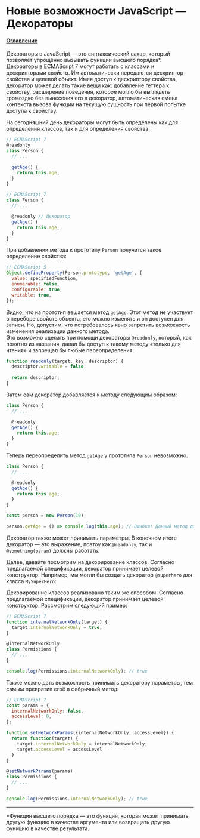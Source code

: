 # Новые возможности JavaScript — Декораторы

#### [Оглавление](../../../CONTENTS.md)

Декораторы в JavaScript — это синтаксический сахар, который позволяет упрощённо вызывать
функции высшего порядка*.  
Декораторы в ECMAScript 7 могут работать с классами и дескрипторами свойств. Им автоматически
передаются дескриптор свойства и целевой объект. Имея доступ к дескриптору свойства, декоратор
может делать такие вещи как: добавление геттера к свойству, расширение поведения, которое могло
бы выглядеть громоздко без вынесения его в декоратор, автоматическая смена контекста вызова
функции на текущую сущность при первой попытке доступа к свойству.

На сегодняшний день декораторы могут быть определены как для определения классов, так и для
определения свойства.

```javascript
// ECMAScript 7
@readonly
class Person {
  // ...

  getAge() {
    return this.age;
  }
}
```

```javascript
// ECMAScript 7
class Person {
  // ...

  @readonly // Декоратор
  getAge() {
    return this.age;
  }
}
```

При добавлении метода к прототипу `Person` получится такое определение свойства:

```javascript
// ECMAScript 5
Object.defineProperty(Person.prototype, 'getAge', {
  value: specifiedFunction,
  enumerable: false,
  configurable: true,
  writable: true,
});
```

Видно, что на прототип вешается метод `getAge`. Этот метод не участвует в переборе свойств
объекта, его можно изменять и он доступен для записи. Но, допустим, что потребовалось явно
запретить возможность изменения реализации данного метода.  
Это возможно сделать при помощи декораторы `@readonly`, который, как понятно из названия,
давал бы доступ к такому методу &laquo;только для чтения&raquo; и запрещал бы любые
переопределения:

```javascript
function readonly(target, key, descriptor) {
  descriptor.writable = false;
  
  return descriptor;
}
```

Затем сам декоратор добавляется к методу следующим образом:

```javascript
class Person {
  // ...

  @readonly
  getAge() {
    return this.age;
  }
}
```

Теперь переопределить метод `getAge` у прототипа `Person` невозможно.

```javascript
class Person {
  // ...

  @readonly
  getAge() {
    return this.age;
  }
}

const person = new Person(19);

person.getAge = () => console.log(this.age); // Ошибка! Данный метод доступен только для чтения
```

Декоратор также может принимать параметры. В конечном итоге декоратор — это выражение,
поэтоу как `@readonly`, так и `@something(param)` должны работать.

Далее, давайте посмотрим на декорирование классов. Согласно предлагаемой спецификации,
декоратор принимает целевой конструктор. Например, мы могли бы создать декоратор
`@superhero` для класса `MySuperHero`:

Декорирование классов реализовано таким же способом. Согласно предлагаемой спецификации,
декоратор принимает целевой конструктор.
Рассмотрим следующий пример:

```javascript
// ECMAScript 7
function internalNetworkOnly(target) {
  target.internalNetworkOnly = true;
}

@internalNetworkOnly
class Permissions {
  // ...
}

console.log(Permissions.internalNetworkOnly); // true
```

Также можно дать возможность принимать декоратору параметры, тем самым превратив егоё
в фабричный метод:

```javascript
// ECMAScript 7
const params = {
  internalNetworkOnly: false,
  accessLevel: 0,
};

function setNetworkParams({internalNetworkOnly, accessLevel}) {
  return function(target) {
    target.internalNetworkOnly = internalNetworkOnly;
    target.accessLevel = accessLevel
  }
}

@setNetworkParams(params)
class Permissions {
  // ...
}

console.log(Permissions.internalNetworkOnly); // true
```

---

*Функция высшего порядка — это функция, которая может принимать другую функцию в качестве
аргумента или возвращать другую функцию в качестве результата.

